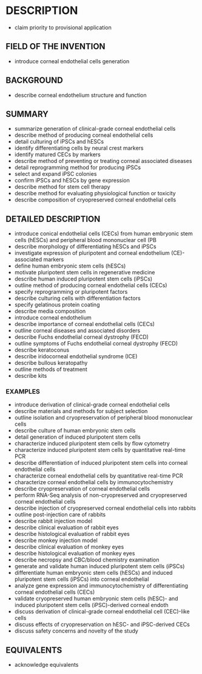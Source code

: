 # DESCRIPTION

- claim priority to provisional application

## FIELD OF THE INVENTION

- introduce corneal endothelial cells generation

## BACKGROUND

- describe corneal endothelium structure and function

## SUMMARY

- summarize generation of clinical-grade corneal endothelial cells
- describe method of producing corneal endothelial cells
- detail culturing of iPSCs and hESCs
- identify differentiating cells by neural crest markers
- identify matured CECs by markers
- describe method of preventing or treating corneal associated diseases
- detail reprogramming method for producing iPSCs
- select and expand iPSC colonies
- confirm iPSCs and hESCs by gene expression
- describe method for stem cell therapy
- describe method for evaluating physiological function or toxicity
- describe composition of cryopreserved corneal endothelial cells

## DETAILED DESCRIPTION

- introduce conical endothelial cells (CECs) from human embryonic stem cells (hESCs) and peripheral blood mononuclear cell (PB
- describe morphology of differentiating hESCs and iPSCs
- investigate expression of pluripotent and corneal endothelium (CE)-associated markers
- define human embryonic stem cells (hESCs)
- motivate pluripotent stem cells in regenerative medicine
- describe human induced pluripotent stem cells (iPSCs)
- outline method of producing corneal endothelial cells (CECs)
- specify reprogramming or pluripotent factors
- describe culturing cells with differentiation factors
- specify gelatinous protein coating
- describe media composition
- introduce corneal endothelium
- describe importance of corneal endothelial cells (CECs)
- outline corneal diseases and associated disorders
- describe Fuchs endothelial corneal dystrophy (FECD)
- outline symptoms of Fuchs endothelial corneal dystrophy (FECD)
- describe keratoconus
- describe iridocorneal endothelial syndrome (ICE)
- describe bullous keratopathy
- outline methods of treatment
- describe kits

### EXAMPLES

- introduce derivation of clinical-grade corneal endothelial cells
- describe materials and methods for subject selection
- outline isolation and cryopreservation of peripheral blood mononuclear cells
- describe culture of human embryonic stem cells
- detail generation of induced pluripotent stem cells
- characterize induced pluripotent stem cells by flow cytometry
- characterize induced pluripotent stem cells by quantitative real-time PCR
- describe differentiation of induced pluripotent stem cells into corneal endothelial cells
- characterize corneal endothelial cells by quantitative real-time PCR
- characterize corneal endothelial cells by immunocytochemistry
- describe cryopreservation of corneal endothelial cells
- perform RNA-Seq analysis of non-cryopreserved and cryopreserved corneal endothelial cells
- describe injection of cryopreserved corneal endothelial cells into rabbits
- outline post-injection care of rabbits
- describe rabbit injection model
- describe clinical evaluation of rabbit eyes
- describe histological evaluation of rabbit eyes
- describe monkey injection model
- describe clinical evaluation of monkey eyes
- describe histological evaluation of monkey eyes
- describe necropsy and CBC/blood chemistry examination
- generate and validate human induced pluripotent stem cells (iPSCs)
- differentiate human embryonic stem cells (hESCs) and induced pluripotent stem cells (iPSCs) into corneal endothelial
- analyze gene expression and immunocytochemistry of differentiating corneal endothelial cells (CECs)
- validate cryopreserved human embryonic stem cells (hESC)- and induced pluripotent stem cells (iPSC)-derived corneal endoth
- discuss derivation of clinical-grade corneal endothelial cell (CEC)-like cells
- discuss effects of cryopreservation on hESC- and iPSC-derived CECs
- discuss safety concerns and novelty of the study

## EQUIVALENTS

- acknowledge equivalents

